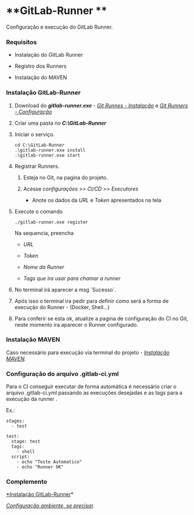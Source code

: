 # **GitLab-Runner **

Configuração e execução do GitLab Runner. 



### Requisitos

- Instalação do GitLab Runner

- Registro dos Runners

- Instalação do MAVEN

  

###  Instalação GitLab-Runner

1. Download do ***gitlab-runner.exe*** -  [*Git Runnes - Instalação*](https://docs.gitlab.com/runner/install/windows.html) e *[Git Runners - Configuração](https://docs.gitlab.com/runner/register/index.html)*

   

2. Criar uma pasta no ***C:\GitLab-Runner***

   

3. Iniciar o serviço.

   ```
   cd C:\GitLab-Runner
   .\gitlab-runner.exe install
   .\gitlab-runner.exe start
   ```

   

4. Registrar Runners.

   1. Esteja no Git, na pagina do projeto.

   2. Acesse *configurações* >> *CI/CD* >> *Executores*

      - Anote os dados da *URL* e *Token* apresentados na tela

        

5. Execute o comando

   ```
   ./gitlab-runner.exe register
   ```

   Na sequencia, preencha

   - *URL*

   - *Token*

   - *Nome da Runner*

   - *Tags que ira usar para chamar a runner*

     

6. No terminal irá aparecer a msg ´Sucesso´.

   

7. Após isso o terminal ira pedir para definir como será a forma de execução do Runner - (Docker, Shell...) 

   

8. Para conferir se esta ok, atualize a pagina de configuração do CI no Git, neste momento ira aparecer o Runner configurado.





###  Instalação MAVEN

Caso necessário para execução via terminal do projeto -  *[Instalação MAVEN](http://luizricardo.org/2014/06/instalando-configurando-e-usando-o-maven-para-gerenciar-suas-dependencias-e-seus-projetos-java/).*





###  Configuração do arquivo .gitlab-ci.yml

Para o CI conseguir executar de forma automática é necessário criar o arquivo .gitlab-ci.yml passando as execuções desejadas e as tags para a execução da runner .

Ex.:

```
stages:
  - test

test:
  stage: test
  tags:
    - shell
  script:
    - echo "Teste Automatico"
    - echo "Runner OK"
```





###  Complemento

[*Instalação GitLab-Runner](https://helpdev.com.br/2019/08/02/gitlab-como-instalar-o-gitlab-e-configurar-um-runner-para-ci-cd/)*

*[Configuração ambiente, se precisar](https://stackoverflow.com/questions/68050125/gitlab-runner-prepare-environment-failed-to-start-process-pwsh-in-windows).*





​	

